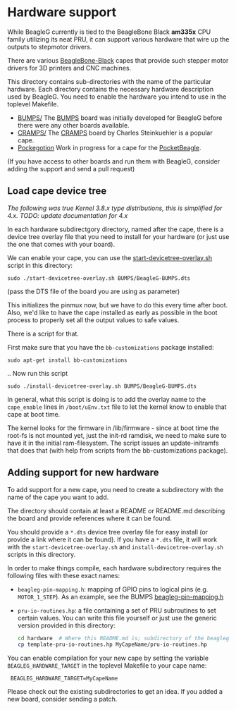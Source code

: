 Hardware support
================

While BeagleG currently is tied to the BeagleBone Black **am335x** CPU family utilizing its neat
PRU, it can support various hardware that wire up the outputs to stepmotor drivers.

There are various [BeagleBone-Black] capes that provide such stepper motor drivers for 3D printers
and CNC machines.

This directory contains sub-directories with the name of the particular hardware. Each directory
contains the necessary hardware description used by BeagleG. You need to enable the hardware
you intend to use in the toplevel Makefile.

   * [BUMPS/](./BUMPS) The [BUMPS] board was initially developed for BeagleG
     before there were any other boards available.
   * [CRAMPS/](./CRAMPS) The [CRAMPS] board by Charles Steinkuehler is a
     popular cape.
   * [Pockegotion](./Pockegotion) Work in progress for a cape for the
     [PocketBeagle].

(If you have access to other boards and run them with BeagleG, consider adding the support and
send a pull request)

## Load cape device tree

*The following was true Kernel 3.8.x type distributions, this is
simplified for 4.x. TODO: update documentation for 4.x*

In each hardware subdirectgory directory, named after the cape, there is a device tree overlay
file that you need to install for your hardware (or just use the one that comes with your board).

We can enable your cape, you can use the
[start-devicetree-overlay.sh](./start-devicetree-overlay.sh) script in this directory:

    sudo ./start-devicetree-overlay.sh BUMPS/BeagleG-BUMPS.dts

(pass the DTS file of the board you are using as parameter)

This initializes the pinmux now, but we have to do this every time after boot. Also,
we'd like to have the cape installed as early as possible in the boot process
to properly set all the output values to safe values.

There is a script for that.

First make sure that you have the `bb-customizations`
package installed:

    sudo apt-get install bb-customizations

.. Now run this script

    sudo ./install-devicetree-overlay.sh BUMPS/BeagleG-BUMPS.dts

In general, what this script is doing is to add the overlay name to the `cape_enable`
lines in `/boot/uEnv.txt` file to let the kernel know to enable that cape at boot time.

The kernel looks for the firmware in /lib/firmware - since at boot time the
root-fs is not mounted yet, just the init-rd ramdisk, we need to make sure
to have it in the initial ram-filesystem. The script issues an update-initramfs
that does that (with help from scripts from the bb-customizations package).

## Adding support for new hardware

To add support for a new cape, you need to create a subdirectory with the name of the
cape you want to add.

The directory should contain at least a README or README.md describing the board and
provide references where it can be found.

You should provide a `*.dts` device tree overlay file for easy install (or provide a link where
it can be found). If you have a `*.dts` file, it will work with the `start-devicetree-overlay.sh`
and `install-devicetree-overlay.sh` scripts in this directory.

In order to make things compile, each hardware subdirectory requires the following files with
these exact names:

   * `beagleg-pin-mapping.h`: mapping of GPIO pins to logical pins (e.g. `MOTOR_1_STEP`).
     As an example, see the BUMPS [beagleg-pin-mapping.h](./BUMPS/beagleg-pin-mapping.h)

   * `pru-io-routines.hp`: a file containing a set of PRU subroutines to set certain
     values. You can write this file yourself or just use the generic version provided
     in this directory:

     ```bash
     cd hardware  # Where this README.md is; subdirectory of the beagleg/ toplevel dir
     cp template-pru-io-routines.hp MyCapeName/pru-io-routines.hp
     ```

You can enable compilation for your new cape by setting the variable `BEAGLEG_HARDWARE_TARGET`
in the toplevel Makefile to your cape name:

     BEAGLEG_HARDWARE_TARGET=MyCapeName

Please check out the existing subdirectories to get an idea. If you added a new board,
consider sending a patch.

[BeagleBone-Black]: http://beagleboard.org/BLACK
[BUMPS]: http://github.com/hzeller/bumps
[CRAMPS]: http://reprap.org/wiki/CRAMPS
[PocketBeagle]: https://beagleboard.org/pocket